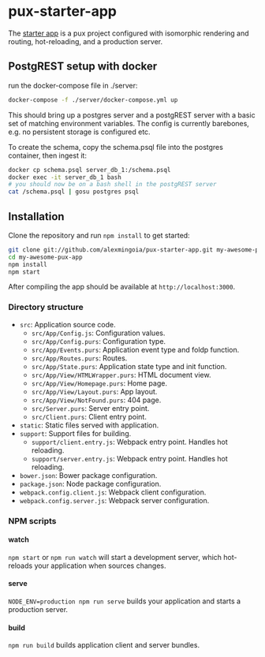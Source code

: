 # pux-starter-app

The [starter app](http://github.com/alexmingoia/pux-starter-app) is a pux
project configured with isomorphic rendering and routing, hot-reloading, and a
production server.

## PostgREST setup with docker

run the docker-compose file in ./server:

```bash
docker-compose -f ./server/docker-compose.yml up
```

This should bring up a postgres server and a postgREST server with a basic set of matching environment variables. The config is currently barebones, e.g. no persistent storage is configured etc.

To create the schema, copy the schema.psql file into the postgres container, then ingest it:

```bash
docker cp schema.psql server_db_1:/schema.psql
docker exec -it server_db_1 bash
# you should now be on a bash shell in the postgREST server
cat /schema.psql | gosu postgres psql
```

## Installation

Clone the repository and run `npm install` to get started:

```sh
git clone git://github.com/alexmingoia/pux-starter-app.git my-awesome-pux-app
cd my-awesome-pux-app
npm install
npm start
```

After compiling the app should be available at `http://localhost:3000`.

### Directory structure

- `src`: Application source code.
  - `src/App/Config.js`: Configuration values.
  - `src/App/Config.purs`: Configuration type.
  - `src/App/Events.purs`: Application event type and foldp function.
  - `src/App/Routes.purs`: Routes.
  - `src/App/State.purs`: Application state type and init function.
  - `src/App/View/HTMLWrapper.purs`: HTML document view.
  - `src/App/View/Homepage.purs`: Home page.
  - `src/App/View/Layout.purs`: App layout.
  - `src/App/View/NotFound.purs`: 404 page.
  - `src/Server.purs`: Server entry point.
  - `src/Client.purs`: Client entry point.
- `static`: Static files served with application.
- `support`: Support files for building.
  - `support/client.entry.js`: Webpack entry point. Handles hot reloading.
  - `support/server.entry.js`: Webpack entry point. Handles hot reloading.
- `bower.json`: Bower package configuration.
- `package.json`: Node package configuration.
- `webpack.config.client.js`: Webpack client configuration.
- `webpack.config.server.js`: Webpack server configuration.

### NPM scripts

#### watch

`npm start` or `npm run watch` will start a development server, which
hot-reloads your application when sources changes.

#### serve

`NODE_ENV=production npm run serve` builds your application and starts a
production server.

#### build

`npm run build` builds application client and server bundles.
